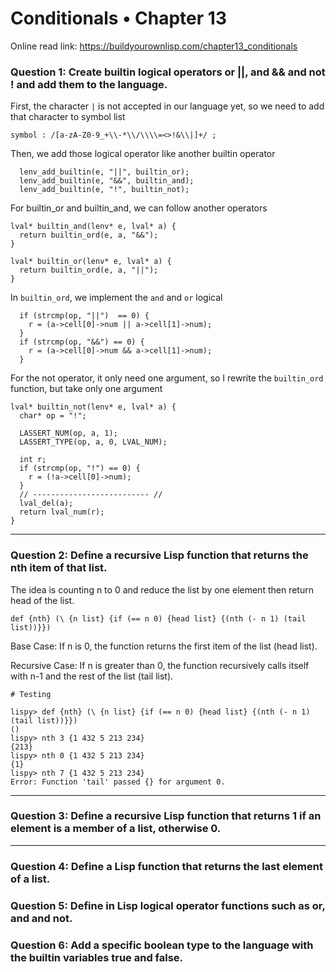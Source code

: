 # Conditionals • Chapter 13

Online read link: https://buildyourownlisp.com/chapter13_conditionals

### Question 1: Create builtin logical operators or ||, and && and not ! and add them to the language.

First, the character `|` is not accepted in our language yet, so we need to add that character to symbol list

`symbol : /[a-zA-Z0-9_+\\-*\\/\\\\=<>!&\\|]+/ ;`

Then, we add those logical operator like another builtin operator


```
  lenv_add_builtin(e, "||", builtin_or);
  lenv_add_builtin(e, "&&", builtin_and);
  lenv_add_builtin(e, "!", builtin_not);
```

For builtin_or and builtin_and, we can follow another operators

```
lval* builtin_and(lenv* e, lval* a) {
  return builtin_ord(e, a, "&&");
}

lval* builtin_or(lenv* e, lval* a) {
  return builtin_ord(e, a, "||");
}
```

In `builtin_ord`, we implement the `and` and `or` logical

```
  if (strcmp(op, "||")  == 0) {
    r = (a->cell[0]->num || a->cell[1]->num);
  }
  if (strcmp(op, "&&") == 0) {
    r = (a->cell[0]->num && a->cell[1]->num);
  }
```

For the not operator, it only need one argument, so I rewrite the `builtin_ord` function, but take only one argument

```
lval* builtin_not(lenv* e, lval* a) {
  char* op = "!";

  LASSERT_NUM(op, a, 1);
  LASSERT_TYPE(op, a, 0, LVAL_NUM);
  
  int r;
  if (strcmp(op, "!") == 0) {
    r = (!a->cell[0]->num);
  }
  // -------------------------- //
  lval_del(a);
  return lval_num(r);
}

```
---

### Question 2: Define a recursive Lisp function that returns the nth item of that list.

The idea is counting n to 0 and reduce the list by one element then return head of the list.

`def {nth} (\ {n list} {if (== n 0) {head list} {(nth (- n 1) (tail list))}})`

Base Case: If n is 0, the function returns the first item of the list (head list).

Recursive Case: If n is greater than 0, the function recursively calls itself with n-1 and the rest of the list (tail list).

```
# Testing

lispy> def {nth} (\ {n list} {if (== n 0) {head list} {(nth (- n 1) (tail list))}})
()
lispy> nth 3 {1 432 5 213 234}
{213}
lispy> nth 0 {1 432 5 213 234}
{1}
lispy> nth 7 {1 432 5 213 234}
Error: Function 'tail' passed {} for argument 0.

```

---

### Question 3: Define a recursive Lisp function that returns 1 if an element is a member of a list, otherwise 0.

---

### Question 4: Define a Lisp function that returns the last element of a list.
### Question 5: Define in Lisp logical operator functions such as or, and and not.
### Question 6: Add a specific boolean type to the language with the builtin variables true and false.

